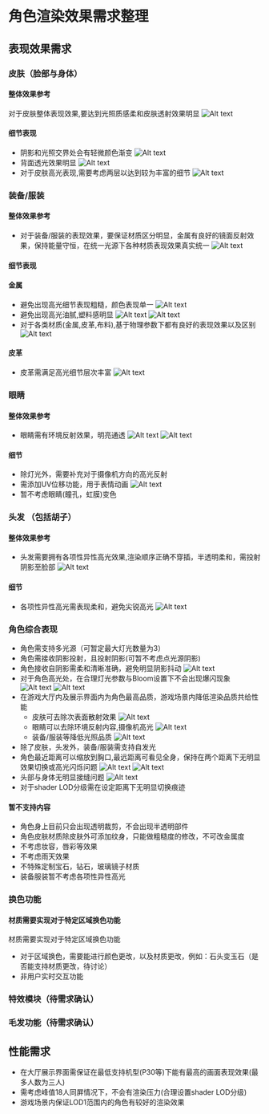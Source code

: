 # 角色渲染效果需求整理
## 表现效果需求
### 皮肤（脸部与身体）
#### 整体效果参考
对于皮肤整体表现效果,要达到光照质感柔和皮肤透射效果明显
![Alt text](皮肤表现效果.gif)
#### 细节表现
- 阴影和光照交界处会有轻微颜色渐变
![Alt text](image-1.png)
- 背面透光效果明显
![Alt text](jp-lee-2018-09-02-22-16-55.jpg)
- 对于皮肤高光表现,需要考虑两层以达到较为丰富的细节
![Alt text](image-2.png)
### 装备/服装
#### 整体效果参考
- 对于装备/服装的表现效果，要保证材质区分明显，金属有良好的镜面反射效果，保持能量守恒，在统一光源下各种材质表现效果真实统一
![Alt text](材质效果表现.gif)
#### 细节表现
#### 金属
- 避免出现高光细节表现粗糙，颜色表现单一
![Alt text](image-9.png)
- 避免出现高光油腻,塑料感明显
![Alt text](image-16.png)
![Alt text](金属油腻.gif)
- 对于各类材质(金属,皮革,布料),基于物理参数下都有良好的表现效果以及区别
![Alt text](材质区分.gif)
#### 皮革
- 皮革需满足高光细节层次丰富
![Alt text](皮革.gif)
### 眼睛
#### 整体效果参考
- 眼睛需有环境反射效果，明亮通透
![Alt text](image-10.png)
![Alt text](眼睛.gif)
#### 细节
- 除灯光外，需要补充对于摄像机方向的高光反射
- 需添加UV位移功能，用于表情动画
![Alt text](眼睛偏移.gif)
- 暂不考虑眼睛(瞳孔，虹膜)变色
### 头发 （包括胡子）
#### 整体效果参考
- 头发需要拥有各项性异性高光效果,渲染顺序正确不穿插，半透明柔和，需投射阴影至脸部
![Alt text](头发效果导向.gif)
#### 细节
- 各项性异性高光需表现柔和，避免尖锐高光
![Alt text](image-14.png)
### 角色综合表现
- 角色需支持多光源（可暂定最大灯光数量为3）
- 角色需接收阴影投射，且投射阴影(可暂不考虑点光源阴影)
- 角色接收自阴影需柔和清晰准确，避免明显阴影抖动
![Alt text](阴影抖动.gif)
- 对于角色高光处，在合理灯光参数与Bloom设置下不会出现爆闪现象
![Alt text](image-15.png)
![Alt text](image-13.png)
- 在游戏大厅内及展示界面内为角色最高品质，游戏场景内降低渲染品质共给性能
    - 皮肤可去除次表面散射效果
     ![Alt text](image-21.png)
    - 眼睛可以去除环境反射内容,摄像机高光
     ![Alt text](眼球.jpg)
    - 装备/服装等降低光照品质
     ![Alt text](衣服细节对比.png)
- 除了皮肤，头发外，装备/服装需支持自发光
- 角色最近距离可以缩放到胸口,最远距离可看见全身，保持在两个距离下无明显效果切换或高光闪烁问题
![Alt text](lADPJxRxXBH8eVTNAk_NBQA_1280_591.jpg)
![Alt text](image-19.png)
- 头部与身体无明显接缝问题
![Alt text](image-20.png)
- 对于shader LOD分级需在设定距离下无明显切换痕迹
#### 暂不支持内容
- 角色身上目前只会出现透明裁剪，不会出现半透明部件
- 角色皮肤材质除皮肤外可添加纹身，只能做粗糙度的修改，不可改金属度
- 不考虑妆容，唇彩等效果 
- 不考虑雨天效果
- 不特殊定制宝石，钻石，玻璃镜子材质
- 装备服装暂不考虑各项性异性高光
### 换色功能
#### 材质需要实现对于特定区域换色功能
材质需要实现对于特定区域换色功能
- 对于区域换色，需要能进行颜色更改，以及材质更改，例如：石头变玉石（是否能支持材质更改，待讨论）
- 非用户实时交互功能
### 特效模块（待需求确认）
### 毛发功能（待需求确认） 
## 性能需求
- 在大厅展示界面需保证在最低支持机型(P30等)下能有最高的画面表现效果(最多人数为三人)
- 需考虑峰值18人同屏情况下，不会有渲染压力(合理设置shader LOD分级)
- 游戏场景内保证LOD1范围内的角色有较好的渲染效果

